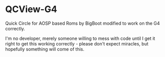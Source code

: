 QCView-G4
===================================

Quick Circle for AOSP based Roms by BigBoot modified to work on the G4 correctly.

I'm no developer, merely someone willing to mess with code until I get it right to get this working correctly - please don't expect miracles, but hopefully something will come of this. 
